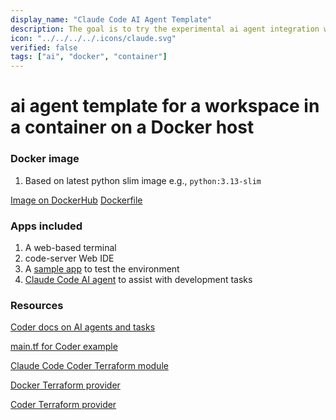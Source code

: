 ```yaml
---
display_name: "Claude Code AI Agent Template"
description: The goal is to try the experimental ai agent integration with Claude CodeAI agent
icon: "../../../../.icons/claude.svg"
verified: false
tags: ["ai", "docker", "container"]
---
```


# ai agent template for a workspace in a container on a Docker host

### Docker image

1. Based on latest python slim image e.g., `python:3.13-slim`

[Image on DockerHub](https://hub.docker.com/repository/docker/marktmilligan/python/general)
[Dockerfile](https://github.com/sharkymark/dockerfiles/blob/main/python/Dockerfile)

### Apps included

1. A web-based terminal
1. code-server Web IDE
1. A [sample app](https://github.com/gothinkster/realworld) to test the environment
1. [Claude Code AI agent](https://www.anthropic.com/claude-code) to assist with development tasks

### Resources

[Coder docs on AI agents and tasks](https://coder.com/docs/ai-coder/tasks)

[main.tf for Coder example](https://github.com/coder/registry/blob/main/registry/coder-labs/templates/tasks-docker/main.tf)

[Claude Code Coder Terraform module](https://registry.coder.com/modules/coder/claude-code)

[Docker Terraform provider](https://registry.terraform.io/providers/kreuzwerker/docker/latest/docs)

[Coder Terraform provider](https://registry.terraform.io/providers/coder/coder/latest/docs)
